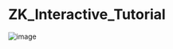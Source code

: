# ZK_Interactive_Tutorial

![image](https://user-images.githubusercontent.com/38335479/235347640-6aef7a09-1029-42a9-bb3f-05519bc98ff4.png)
